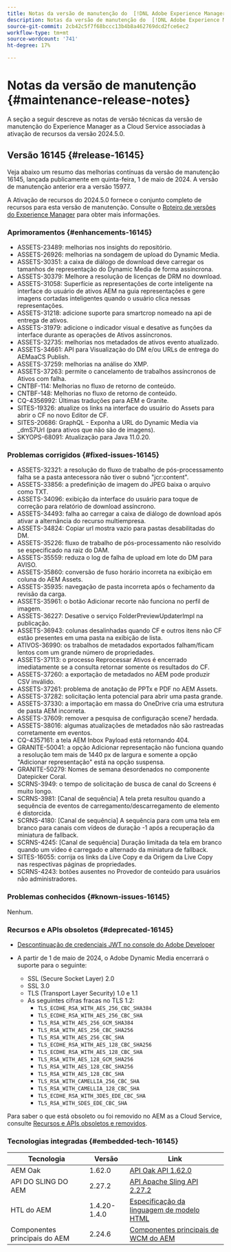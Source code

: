 ```yaml
---
title: Notas da versão de manutenção do  [!DNL Adobe Experience Manager]  as a Cloud Service associada à ativação de recurso 2024.5.0.
description: Notas da versão de manutenção do  [!DNL Adobe Experience Manager]  as a Cloud Service associada à ativação de recurso 2024.5.0.
source-git-commit: 2cb42c5f7f68bccc13b4b8a462769dcd2fce6ec2
workflow-type: tm+mt
source-wordcount: '741'
ht-degree: 17%

---
```


# Notas da versão de manutenção {#maintenance-release-notes}

A seção a seguir descreve as notas de versão técnicas da versão de manutenção do Experience Manager as a Cloud Service associadas à ativação de recursos da versão 2024.5.0.

## Versão 16145 {#release-16145}

Veja abaixo um resumo das melhorias contínuas da versão de manutenção 16145, lançada publicamente em quinta-feira, 1 de maio de 2024. A versão de manutenção anterior era a versão 15977.

A Ativação de recursos do 2024.5.0 fornece o conjunto completo de recursos para esta versão de manutenção. Consulte o [Roteiro de versões do Experience Manager](https://experienceleague.adobe.com/en/docs/experience-manager-release-information/aem-release-updates/update-releases-roadmap) para obter mais informações.

### Aprimoramentos {#enhancements-16145}

* ASSETS-23489: melhorias nos insights do repositório.
* ASSETS-26926: melhorias na sondagem de upload do Dynamic Media.
* ASSETS-30351: a caixa de diálogo de download deve carregar os tamanhos de representação do Dynamic Media de forma assíncrona.
* ASSETS-30379: Melhore a resolução de licenças de DRM no download.
* ASSETS-31058: Superfície as representações de corte inteligente na interface do usuário de ativos AEM na guia representações e gere imagens cortadas inteligentes quando o usuário clica nessas representações.
* ASSETS-31218: adicione suporte para smartcrop nomeado na api de entrega de ativos.
* ASSETS-31979: adicione o indicador visual e desative as funções da interface durante as operações de Ativos assíncronos.
* ASSETS-32735: melhorias nos metadados de ativos evento atualizado.
* ASSETS-34661: API para Visualização do DM e/ou URLs de entrega do AEMaaCS Publish.
* ASSETS-37259: melhorias na análise do XMP.
* ASSETS-37263: permite o cancelamento de trabalhos assíncronos de Ativos com falha.
* CNTBF-114: Melhorias no fluxo de retorno de conteúdo.
* CNTBF-148: Melhorias no fluxo de retorno de conteúdo.
* CQ-4356992: Últimas traduções para AEM e Granite.
* SITES-19326: atualize os links na interface do usuário do Assets para abrir o CF no novo Editor de CF.
* SITES-20686: GraphQL - Exponha a URL do Dynamic Media via _dmS7Url (para ativos que não são de imagens).
* SKYOPS-68091: Atualização para Java 11.0.20.


### Problemas corrigidos {#fixed-issues-16145}

* ASSETS-32321: a resolução do fluxo de trabalho de pós-processamento falha se a pasta antecessora não tiver o subnó &quot;jcr:content&quot;.
* ASSETS-33856: a predefinição de imagem do JPEG baixa o arquivo como TXT.
* ASSETS-34096: exibição da interface do usuário para toque de correção para relatório de download assíncrono.
* ASSETS-34493: falha ao carregar a caixa de diálogo de download após ativar a alternância do recurso multiempresa.
* ASSETS-34824: Copiar url mostra vazio para pastas desabilitadas do DM.
* ASSETS-35226: fluxo de trabalho de pós-processamento não resolvido se especificado na raiz do DAM.
* ASSETS-35559: reduza o log de falha de upload em lote do DM para AVISO.
* ASSETS-35860: conversão de fuso horário incorreta na exibição em coluna do AEM Assets.
* ASSETS-35935: navegação de pasta incorreta após o fechamento da revisão da carga.
* ASSETS-35961: o botão Adicionar recorte não funciona no perfil de imagem.
* ASSETS-36227: Desative o serviço FolderPreviewUpdaterImpl na publicação.
* ASSETS-36943: colunas desalinhadas quando CF e outros itens não CF estão presentes em uma pasta na exibição de lista.
* ATIVOS-36990: os trabalhos de metadados exportados falham/ficam lentos com um grande número de propriedades.
* ASSETS-37113: o processo Reprocessar Ativos é encerrado imediatamente se a consulta retornar somente os resultados do CF.
* ASSETS-37260: a exportação de metadados no AEM pode produzir CSV inválido.
* ASSETS-37261: problema de anotação de PPTx e PDF no AEM Assets.
* ASSETS-37282: solicitação lenta potencial para abrir uma pasta grande.
* ASSETS-37330: a importação em massa do OneDrive cria uma estrutura de pasta AEM incorreta.
* ASSETS-37609: remover a pesquisa de configuração scene7 herdada.
* ASSETS-38016: algumas atualizações de metadados não são rastreadas corretamente em eventos.
* CQ-4357161: a tela AEM Inbox Payload está retornando 404.
* GRANITE-50041: a opção Adicionar representação não funciona quando a resolução tem mais de 1440 px de largura e somente a opção &quot;Adicionar representação&quot; está na opção suspensa.
* GRANITE-50279: Nomes de semana desordenados no componente Datepicker Coral.
* SCRNS-3949: o tempo de solicitação de busca de canal do Screens é muito longo.
* SCRNS-3981: [Canal de sequência] A tela preta resultou quando a sequência de eventos de carregamento/descarregamento de elemento é distorcida.
* SCRNS-4180: [Canal de sequência] A sequência para com uma tela em branco para canais com vídeos de duração -1 após a recuperação da miniatura de fallback.
* SCRNS-4245: [Canal de sequência] Duração limitada da tela em branco quando um vídeo é carregado e alternado da miniatura de fallback.
* SITES-16055: corrija os links da Live Copy e da Origem da Live Copy nas respectivas páginas de propriedades.
* SCRNS-4243: botões ausentes no Provedor de conteúdo para usuários não administradores.



### Problemas conhecidos {#known-issues-16145}

Nenhum.

### Recursos e APIs obsoletos {#deprecated-16145}

* [Descontinuação de credenciais JWT no console do Adobe Developer](/help/security/jwt-credentials-deprecation-in-adobe-developer-console.md)

* A partir de 1 de maio de 2024, o Adobe Dynamic Media encerrará o suporte para o seguinte:

   * SSL (Secure Socket Layer) 2.0
   * SSL 3.0
   * TLS (Transport Layer Security) 1.0 e 1.1
   * As seguintes cifras fracas no TLS 1.2:
      * `TLS_ECDHE_RSA_WITH_AES_256_CBC_SHA384`
      * `TLS_ECDHE_RSA_WITH_AES_256_CBC_SHA`
      * `TLS_RSA_WITH_AES_256_GCM_SHA384`
      * `TLS_RSA_WITH_AES_256_CBC_SHA256`
      * `TLS_RSA_WITH_AES_256_CBC_SHA`
      * `TLS_ECDHE_RSA_WITH_AES_128_CBC_SHA256`
      * `TLS_ECDHE_RSA_WITH_AES_128_CBC_SHA`
      * `TLS_RSA_WITH_AES_128_GCM_SHA256`
      * `TLS_RSA_WITH_AES_128_CBC_SHA256`
      * `TLS_RSA_WITH_AES_128_CBC_SHA`
      * `TLS_RSA_WITH_CAMELLIA_256_CBC_SHA`
      * `TLS_RSA_WITH_CAMELLIA_128_CBC_SHA`
      * `TLS_ECDHE_RSA_WITH_3DES_EDE_CBC_SHA`
      * `TLS_RSA_WITH_SDES_EDE_CBC_SHA`


Para saber o que está obsoleto ou foi removido no AEM as a Cloud Service, consulte [Recursos e APIs obsoletos e removidos](/help/release-notes/deprecated-removed-features.md).

### Tecnologias integradas {#embedded-tech-16145}

| Tecnologia | Versão | Link |
|---|---|---|
| AEM Oak | 1.62.0 | [API Oak API 1.62.0](https://www.javadoc.io/doc/org.apache.jackrabbit/oak-api/1.62.0/index.html) |
| API DO SLING DO AEM | 2.27.2 | [API Apache Sling API 2.27.2](https://www.javadoc.io/doc/org.apache.sling/org.apache.sling.api/latest/index.html) |
| HTL do AEM | 1.4.20-1.4.0 | [Especificação da linguagem de modelo HTML](https://github.com/adobe/htl-spec) |
| Componentes principais do AEM | 2.24.6 | [Componentes principais de WCM do AEM](https://github.com/adobe/aem-core-wcm-components) |
